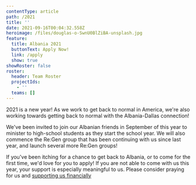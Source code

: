 ```yaml
---
contentType: article
path: /2021
title: ''
date: 2021-09-16T00:04:32.558Z
heroimage: /files/douglas-o-SwnU0BlZiBA-unsplash.jpg
feature:
  title: Albania 2021
  buttonText: Apply Now!
  link: /apply
  show: true
showRoster: false
roster:
  header: Team Roster
  projectIds:
    - ''
  teams: []
---
```


2021 is a new year!  As we work to get back to normal in America, we're also
working towards getting back to normal with the Albania-Dallas connection!

We've been invited to join our Albanian friends in September of this year to
minister to high-school students as they start the school year.  We will also
commence the Re:Gen group that has been continuing with us since last year, and
launch several more Re:Gen groups!

If you've been itching for a chance to get back to Albania, or to come for the
first time, we'd love for you to apply!  If you are not able to come with us this
year, your support is especially meaningful to us.  Please consider praying for
us and [supporting us financially](https://watermark.gomethod.app/!/#/20984/albania-september-2021/donate)
